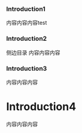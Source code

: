 ### Introduction1
内容内容内容test
### Introduction2
侧边目录
内容内容内容
### Introduction3
内容内容内容
# Introduction4
内容内容内容
